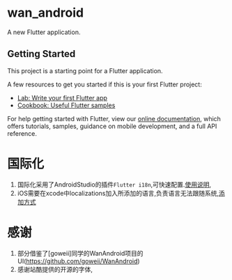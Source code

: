 # wan_android

A new Flutter application.

## Getting Started

This project is a starting point for a Flutter application.

A few resources to get you started if this is your first Flutter project:

- [Lab: Write your first Flutter app](https://flutter.dev/docs/get-started/codelab)
- [Cookbook: Useful Flutter samples](https://flutter.dev/docs/cookbook)

For help getting started with Flutter, view our
[online documentation](https://flutter.dev/docs), which offers tutorials,
samples, guidance on mobile development, and a full API reference.


# 国际化
1. 国际化采用了AndroidStudio的插件`Flutter i18n`,可快速配置.[使用说明](https://juejin.im/post/5c701379f265da2d9b5e196a),
2. iOS需要在xcode中localizations加入所添加的语言,负责语言无法跟随系统,[添加方式](https://stanzhai.site/blog/post/stanzhai/Flutter国际化设置在iOS设备上不生效的问题)


# 感谢
1. 部分借鉴了[goweii]同学的WanAndroid项目的UI(https://github.com/goweii/WanAndroid)
2. 感谢站酷提供的开源的字体,